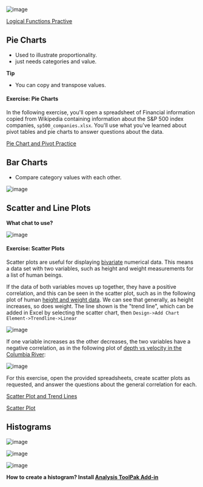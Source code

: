 ![image](./Misc/004.png)

[Logical Functions Practive](./Misc/special-orders.xlsx)

## Pie Charts
  * Used to illustrate proportionality.
  * just needs categories and value.

**Tip**
  * You can copy and transpose values.

#### Exercise: Pie Charts

In the following exercise, you'll open a spreadsheet of Financial information copied from Wikipedia containing information about the S&P 500 index companies, `sp500_companies.xlsx`. You'll use what you've learned about pivot tables and pie charts to answer questions about the data.   

[Pie Chart and Pivot Practice](./Misc/sp500-companies.xlsx)

## Bar Charts
  * Compare category values with each other.

![image](./Misc/001.png)

## Scatter and Line Plots

**What chat to use?**

![image](./Misc/002.png)

#### Exercise: Scatter Plots

Scatter plots are useful for displaying [bivariate](https://en.wikipedia.org/wiki/Bivariate_data) numerical data. This means a data set with two variables, such as height and weight measurements for a list of human beings.

If the data of both variables moves up together, they have a positive correlation, and this can be seen in the scatter plot, such as in the following plot of human [height and weight data](http://wiki.stat.ucla.edu/socr/index.php/SOCR_Data_Dinov_020108_HeightsWeights). We can see that generally, as height increases, so does weight. The line shown is the "trend line", which can be added in Excel by selecting the scatter chart, then `Design->Add Chart Element->Trendline->Linear`

![image](./Misc/003.png)

If one variable increases as the other decreases, the two variables have a negative correlation, as in the following plot of [depth vs velocity in the Columbia River](http://www.seattlecentral.edu/qelp/sets/011/011.html):

![image](./Misc/004.png)

For this exercise, open the provided spreadsheets, create scatter plots as requested, and answer the questions about the general correlation for each.

[Scatter Plot and Trend Lines](./Misc/lake-superior.xlsx)

[Scatter Plot](./Misc/puget-sound-butter-clams.xlsx)

## Histograms

![image](./Misc/005.png)

![image](./Misc/006.png)

![image](./Misc/007.png)

**How to create a histogram? Install [Analysis ToolPak Add-in](https://support.office.com/en-us/article/Load-the-Analysis-ToolPak-6a63e598-cd6d-42e3-9317-6b40ba1a66b4)**
